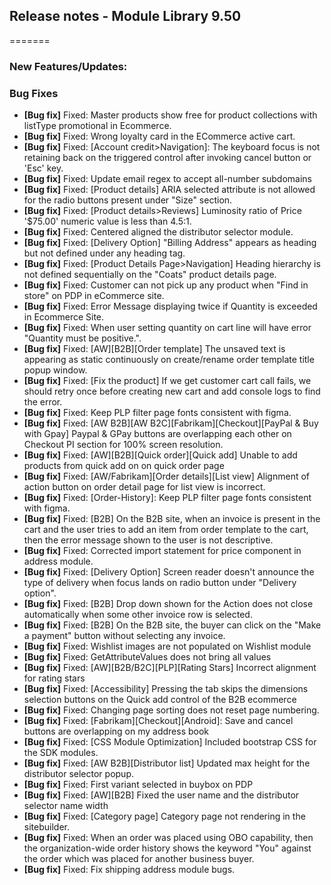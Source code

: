 ## Release notes - Module Library 9.50
=======

### New Features/Updates:

### Bug Fixes

* **[Bug fix]** Fixed: Master products show free for product collections with listType promotional in Ecommerce.
* **[Bug fix]** Fixed: Wrong loyalty card in the ECommerce active cart.
* **[Bug fix]** Fixed: [Account credit>Navigation]: The keyboard focus is not retaining back on the triggered control after invoking cancel button or 'Esc' key.
* **[Bug fix]** Fixed: Update email regex to accept all-number subdomains
* **[Bug fix]** Fixed: [Product details] ARIA selected attribute is not allowed for the radio buttons present under "Size" section.
* **[Bug fix]** Fixed: [Product details>Reviews] Luminosity ratio of Price '$75.00' numeric value is less than 4.5:1.
* **[Bug fix]** Fixed: Centered aligned the distributor selector module.
* **[Bug fix]** Fixed: [Delivery Option] "Billing Address" appears as heading but not defined under any heading tag.
* **[Bug fix]** Fixed: [Product Details Page>Navigation] Heading hierarchy is not defined sequentially on the "Coats" product details page.
* **[Bug fix]** Fixed: Customer can not pick up any product when "Find in store" on PDP in eCommerce site.
* **[Bug fix]** Fixed: Error Message displaying twice if Quantity is exceeded in Ecommerce Site.
* **[Bug fix]** Fixed: When user setting quantity on cart line will have error "Quantity must be positive.".
* **[Bug fix]** Fixed: [AW][B2B][Order template] The unsaved text is appearing as static continuously on create/rename order template title popup window.
* **[Bug fix]** Fixed: [Fix the product] If we get customer cart call fails, we should retry once before creating new cart and add console logs to find the error.
* **[Bug fix]** Fixed: Keep PLP filter page fonts consistent with figma.
* **[Bug fix]** Fixed: [AW B2B][AW B2C][Fabrikam][Checkout][PayPal & Buy with Gpay] Paypal & GPay buttons are overlapping each other on Checkout PI section for 100% screen resolution.
* **[Bug fix]** Fixed: [AW][B2B][Quick order][Quick add] Unable to add products from quick add on on quick order page
* **[Bug fix]** Fixed: [AW/Fabrikam][Order details][List view] Alignment of action button on order detail page for list view is incorrect.
* **[Bug fix]** Fixed: [Order-History]: Keep PLP filter page fonts consistent with figma.
* **[Bug fix]** Fixed: [B2B] On the B2B site, when an invoice is present in the cart and the user tries to add an item from order template to the cart, then the error message shown to the user is not descriptive.
* **[Bug fix]** Fixed: Corrected import statement for price component in address module.
* **[Bug fix]** Fixed: [Delivery Option] Screen reader doesn't announce the type of delivery when focus lands on radio button under "Delivery option".
* **[Bug fix]** Fixed: [B2B] Drop down shown for the Action does not close automatically when some other invoice row is selected.
* **[Bug fix]** Fixed: [B2B] On the B2B site, the buyer can click on the "Make a payment" button without selecting any invoice.
* **[Bug fix]** Fixed: Wishlist images are not populated on Wishlist module
* **[Bug fix]** Fixed: GetAttributeValues does not bring all values
* **[Bug fix]** Fixed: [AW][B2B/B2C][PLP][Rating Stars] Incorrect alignment for rating stars
* **[Bug fix]** Fixed: [Accessibility] Pressing the tab skips the dimensions selection buttons on the Quick add control of the B2B ecommerce
* **[Bug fix]** Fixed: Changing page sorting does not reset page numbering.
* **[Bug fix]** Fixed: [Fabrikam][Checkout][Android]: Save and cancel buttons are overlapping on my address book
* **[Bug fix]** Fixed: [CSS Module Optimization] Included bootstrap CSS for the SDK modules.
* **[Bug fix]** Fixed: [AW B2B][Distributor list] Updated max height for the distributor selector popup.
* **[Bug fix]** Fixed: First variant selected in buybox on PDP
* **[Bug fix]** Fixed: [AW][B2B] Fixed the user name and the distributor selector name width
* **[Bug fix]** Fixed: [Category page] Category page not rendering in the sitebuilder.
* **[Bug fix]** Fixed: When an order was placed using OBO capability, then the organization-wide order history shows the keyword "You" against the order which was placed for another business buyer.
* **[Bug fix]** Fixed: Fix shipping address module bugs.
